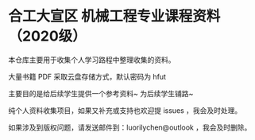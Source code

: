 # 合工大宣区 机械工程专业课程资料（2020级）

本仓库主要用于收集个人学习路程中整理收集的资料。

大量书籍 PDF 采取云盘存储方式，默认密码为 hfut

主要目的是给后续学生提供一个参考资料~ 为后续学生铺路~

纯个人资料收集项目，如果又补充或支持也欢迎提 issues ，我会及时处理。

如果涉及到版权问题，请发送邮件到：luorilychen@outlook ，我会及时删除。

